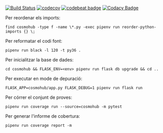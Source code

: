 [![Build Status](https://travis-ci.com/pic-es/cosmohub.svg?branch=master)](https://travis-ci.com/pic-es/cosmohub)
[![codecov](https://codecov.io/gh/pic-es/cosmohub/branch/master/graph/badge.svg)](https://codecov.io/gh/pic-es/cosmohub)
[![codebeat badge](https://codebeat.co/badges/689d424c-b496-4a82-aa07-313a4f394e7b)](https://codebeat.co/projects/github-com-pic-es-cosmohub-master)
[![Codacy Badge](https://api.codacy.com/project/badge/Grade/3cf43c848e6241cb8fdd703c2eafeeff)](https://www.codacy.com/gh/pic-es/cosmohub?utm_source=github.com&amp;utm_medium=referral&amp;utm_content=pic-es/cosmohub&amp;utm_campaign=Badge_Grade)

Per reordenar els imports:

    find cosmohub -type f -name \*.py -exec pipenv run reorder-python-imports {} \;

Per reformatar el codi font:

    pipenv run black -l 120 -t py36 .

Per inicialitzar la base de dades:

    cd cosmohub && FLASK_ENV=<env> pipenv run flask db upgrade && cd ..

Per executar en mode de depuració:

    FLASK_APP=cosmohub/app.py FLASK_DEBUG=1 pipenv run flask run

Per córrer el conjunt de proves:

    pipenv run coverage run --source=cosmohub -m pytest

Per generar l'informe de cobertura:

    pipenv run coverage report -m

